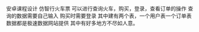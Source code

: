 安卓课程设计
仿智行火车票
可以进行查询火车，购买，登录，查看订单的操作
查询的数据需要自己输入
购买时需要登录
其中建有两个表，一个用户表一个订单表
数据都是极速数据网站提供
其中有好多地方不尽如人意。
